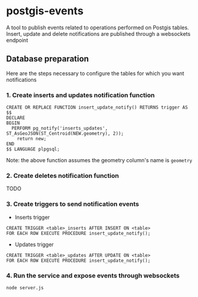 # postgis-events

A tool to publish events related to operations performed on Postgis tables.
Insert, update and delete notifications are published through a websockets endpoint

## Database preparation

Here are the steps necessary to configure the tables for which you want notifications

### 1. Create inserts and updates notification function

```
CREATE OR REPLACE FUNCTION insert_update_notify() RETURNS trigger AS $$
DECLARE
BEGIN
  PERFORM pg_notify('inserts_updates', ST_AsGeoJSON(ST_Centroid(NEW.geometry), 2));
	return new;
END
$$ LANGUAGE plpgsql;
```

Note: the above function assumes the geometry column's name is `geometry`

### 2. Create deletes notification function

TODO

### 3. Create triggers to send notification events

* Inserts trigger

```
CREATE TRIGGER <table>_inserts AFTER INSERT ON <table>
FOR EACH ROW EXECUTE PROCEDURE insert_update_notify();
```

* Updates trigger

```
CREATE TRIGGER <table>_updates AFTER UPDATE ON <table>
FOR EACH ROW EXECUTE PROCEDURE insert_update_notify();
```

### 4. Run the service and expose events through websockets

`node server.js`

